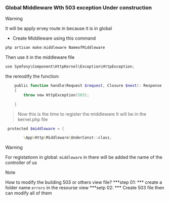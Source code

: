 ### Global Middleware Wth 503 exception Under construction

> [!WARNING]
> It will be apply ervey route in because it is in global

- Create Middleware using this command
```powershell
php artisan make:middleware NameofMiddleware
```
Then use it in the middleware file

```powershell
use Symfony\Component\HttpKernel\Exception\HttpException;
```
the remodify the function:

```powershell
    public function handle(Request $request, Closure $next): Response
    {
        throw new HttpException(503);

    }
```
> Now this is the time to register the middleware 
> It will be in the kernel.php file



```powershell
 protected $middleware = [

        \App\Http\Middleware\UnderConst::class,


```
> [!WARNING]
> For registationn in global: ```middleware``` in there will be added the name of the controller of us


> [!NOTE]
> How to modify the building 503 or others view file?
 ***step 01: ***
            create a folder name ```errors``` in the resourse view
 ***setp 02: ***
            Create 503 file then can modify all of them


```powershell

```